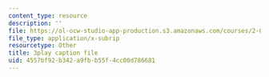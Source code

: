 ```yaml
---
content_type: resource
description: ''
file: https://ol-ocw-studio-app-production.s3.amazonaws.com/courses/2-003sc-engineering-dynamics-fall-2011/4557bf92b342a9fbb55f4cc00d786681_mB_rrEN_Ltc.srt
file_type: application/x-subrip
resourcetype: Other
title: 3play caption file
uid: 4557bf92-b342-a9fb-b55f-4cc00d786681
---
```

